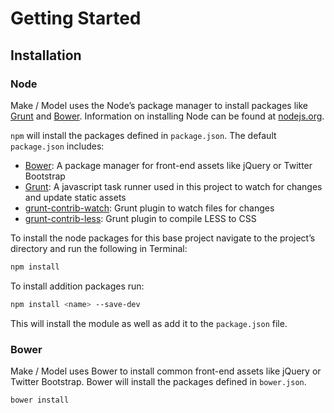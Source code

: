 # Getting Started

## Installation

### Node

Make / Model uses the Node’s package manager to install packages like [Grunt](http://gruntjs.com/) and [Bower](http://bower.io/). Information on installing Node can be found at [nodejs.org](http://nodejs.org/).

`npm` will install the packages defined in `package.json`. The default `package.json` includes:

- [Bower](http://bower.io/): A package manager for front-end assets like jQuery or Twitter Bootstrap
- [Grunt](http://gruntjs.com/): A javascript task runner used in this project to watch for changes and update static assets
- [grunt-contrib-watch](https://github.com/gruntjs/grunt-contrib-watch): Grunt plugin to watch files for changes
- [grunt-contrib-less](https://github.com/gruntjs/grunt-contrib-less): Grunt plugin to compile LESS to CSS

To install the node packages for this base project navigate to the project’s directory and run the following in Terminal:

```bash
npm install
```

To install addition packages run:

```bash
npm install <name> --save-dev
```

This will install the module as well as add it to the `package.json` file.

### Bower

Make / Model uses Bower to install common front-end assets like jQuery or Twitter Bootstrap. Bower will install the packages defined in `bower.json`.

```bash
bower install
```